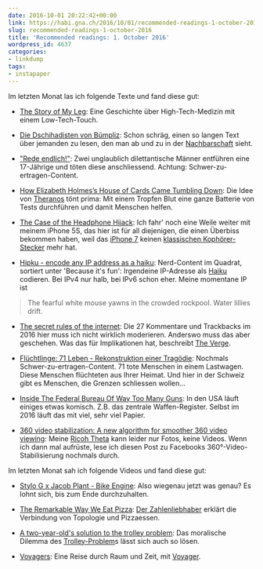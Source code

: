 ```yaml
---
date: 2016-10-01 20:22:42+00:00
link: https://habi.gna.ch/2016/10/01/recommended-readings-1-october-2016/
slug: recommended-readings-1-october-2016
title: 'Recommended readings: 1. October 2016'
wordpress_id: 4637
categories:
- linkdump
tags:
- instapaper
---
```


Im letzten Monat las ich folgende Texte und fand diese gut:




    
  * [The Story of My Leg](http://www.mensjournal.com/health-fitness/articles/the-story-of-my-leg-exosym-leg-braces-w437795): Eine Geschichte über High-Tech-Medizin mit einem Low-Tech-Touch.

    
  * [Die Dschihadisten von Bümpliz](http://www.woz.ch/-7096): Schon schräg, einen so langen Text über jemanden zu lesen, den man ab und zu in der [Nachbarschaft](http://osm.org/go/0CZwKFCYE?m=) sieht.

    
  * ["Rede endlich!"](http://www.stern.de/7038748.html): Zwei unglaublich dilettantische Männer entführen eine 17-Jährige und töten diese anschliessend. Achtung: Schwer-zu-ertragen-Content.

    
  * [How Elizabeth Holmes’s House of Cards Came Tumbling Down](http://www.vanityfair.com/news/2016/09/elizabeth-holmes-theranos-exclusive): Die Idee von [Theranos](https://theranos.com) tönt prima: Mit einem Tropfen Blut eine ganze Batterie von Tests durchführen und damit Menschen helfen.

    
  * [The Case of the Headphone Hijack](http://www.wooji-juice.com/blog/headphone-hijack.html): Ich fahr' noch eine Weile weiter mit meinem iPhone 5S, das hier ist für all diejenigen, die einen Überbiss bekommen haben, weil das [iPhone 7](https://apple.com/iphone-7/) keinen [klassischen Kophörer-Stecker](https://en.wikipedia.org/wiki/Phone_connector_(audio)) mehr hat.

    
  * [Hipku - encode any IP address as a haiku](http://gabrielmartin.net/projects/hipku/): Nerd-Content im Quadrat, sortiert unter 'Because it's fun': Irgendeine IP-Adresse als [Haiku](http://enwp.org/haiku) codieren. Bei IPv4 nur halb, bei IPv6 schon eher. Meine momentane IP ist





<blockquote>
  The fearful white mouse
yawns in the crowded rockpool.
Water lillies drift.</blockquote>






    
  * [The secret rules of the internet](http://www.theverge.com/2016/4/13/11387934/internet-moderator-history-youtube-facebook-reddit-censorship-free-speech): Die 27 Kommentare und Trackbacks im 2016 hier muss ich nicht wirklich moderieren. Anderswo muss das aber geschehen. Was das für Implikationen hat, beschreibt [The Verge](http://www.theverge.com).

    
  * [Flüchtlinge: 71 Leben - Rekonstruktion einer Tragödie](http://www.stern.de/panorama/gesellschaft/fluechtlinge--71-leben---rekonstruktion-einer-tragoedie-7005298.html): Nochmals Schwer-zu-ertragen-Content. 71 tote Menschen in einem Lastwagen. Diese Menschen flüchteten aus Ihrer Heimat. Und hier in der Schweiz gibt es Menschen, die Grenzen schliessen wollen...

    
  * [Inside The Federal Bureau Of Way Too Many Guns](http://www.gq.com/story/inside-federal-bureau-of-way-too-many-guns): In den USA läuft einiges etwas komisch. Z.B. das zentrale Waffen-Register. Selbst im 2016 läuft das mit viel, sehr viel Papier.

    
  * [360 video stabilization: A new algorithm for smoother 360 video viewing](https://code.facebook.com/posts/697469023742261/360-video-stabilization-a-new-algorithm-for-smoother-360-video-viewing/): Meine [Ricoh Theta](https://www.flickr.com/photos/habi/albums/72157670654608450) kann leider nur Fotos, keine Videos. Wenn ich dann mal aufrüste, lese ich diesen Post zu Facebooks 360°-Video-Stabilisierung nochmals durch.



Im letzten Monat sah ich folgende Videos und fand diese gut:


    
  * [Stylo G x Jacob Plant - Bike Engine](https://www.youtube.com/watch?v=T_91Sye6oJg): Also wiegenau jetzt was genau? Es lohnt sich, bis zum Ende durchzuhalten.

    
  * [The Remarkable Way We Eat Pizza](https://www.youtube.com/watch?v=gi-TBlh44gY): [Der Zahlenliebhaber](https://www.youtube.com/channel/UCoxcjq-8xIDTYp3uz647V5A) erklärt die Verbindung von Topologie und Pizzaessen.

    
  * [A two-year-old's solution to the trolley problem](https://www.youtube.com/watch?v=-N_RZJUAQY4): Das moralische Dilemma des [Trolley-Problem](https://de.wikipedia.org/wiki/Trolley-Problem)s lässt sich auch so lösen.

    
  * [Voyagers](https://vimeo.com/171954101): Eine Reise durch Raum und Zeit, mit [Voyager](https://en.wikipedia.org/wiki/Voyager_program).


